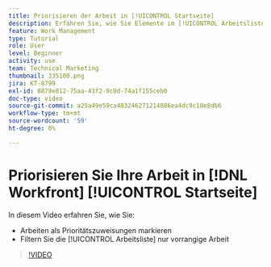 ```yaml
---
title: Priorisieren der Arbeit in [!UICONTROL Startseite]
description: Erfahren Sie, wie Sie Elemente im [!UICONTROL Arbeitsliste] als Prioritätszuweisungen auf der Startseite. Filtern Sie dann die Liste, um Ihre priorisierten Arbeiten in [!DNL  Workfront].
feature: Work Management
type: Tutorial
role: User
level: Beginner
activity: use
team: Technical Marketing
thumbnail: 335100.png
jira: KT-8799
exl-id: 8879e812-75aa-43f2-9c0d-74a1f155ceb0
doc-type: video
source-git-commit: a25a49e59ca483246271214886ea4dc9c10e8d66
workflow-type: tm+mt
source-wordcount: '59'
ht-degree: 0%

---
```


# Priorisieren Sie Ihre Arbeit in [!DNL Workfront] [!UICONTROL Startseite]

In diesem Video erfahren Sie, wie Sie:

* Arbeiten als Prioritätszuweisungen markieren
* Filtern Sie die [!UICONTROL Arbeitsliste] nur vorrangige Arbeit

>[!VIDEO](https://video.tv.adobe.com/v/335100/?quality=12&learn=on)
